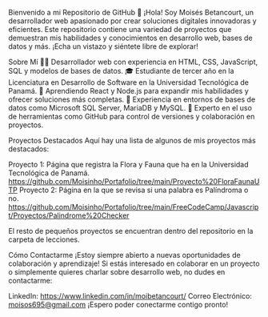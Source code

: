 Bienvenido a mi Repositorio de GitHub 👋
¡Hola! Soy Moisés Betancourt, un desarrollador web apasionado por crear soluciones digitales innovadoras y eficientes. Este repositorio contiene una variedad de proyectos que demuestran mis habilidades y conocimientos en desarrollo web, bases de datos y más. ¡Echa un vistazo y siéntete libre de explorar!

Sobre Mí
👨‍💻 Desarrollador web con experiencia en HTML, CSS, JavaScript, SQL y modelos de bases de datos.
🎓 Estudiante de tercer año en la Licenciatura en Desarrollo de Software en la Universidad Tecnológica de Panamá.
🌱 Aprendiendo React y Node.js para expandir mis habilidades y ofrecer soluciones más completas.
💼 Experiencia en entornos de bases de datos como Microsoft SQL Server, MariaDB y MySQL.
🔧 Experto en el uso de herramientas como GitHub para control de versiones y colaboración en proyectos.

Proyectos Destacados
Aquí hay una lista de algunos de mis proyectos más destacados:

Proyecto 1: Página que registra la Flora y Fauna que ha en la Universidad Tecnológica de Panamá. https://github.com/Moisinho/Portafolio/tree/main/Proyecto%20FloraFaunaUTP
Proyecto 2: Página en la que se revisa si una palabra es Palíndroma o no. https://github.com/Moisinho/Portafolio/tree/main/FreeCodeCamp/Javascript/Proyectos/Palindrome%20Checker

El resto de pequeños proyectos se encuentran dentro del repositorio en la carpeta de lecciones.

Cómo Contactarme
¡Estoy siempre abierto a nuevas oportunidades de colaboración y aprendizaje! Si estás interesado en colaborar en un proyecto o simplemente quieres charlar sobre desarrollo web, no dudes en contactarme:

LinkedIn: https://www.linkedin.com/in/moibetancourt/
Correo Electrónico: moisos695@gmail.com
¡Espero poder conectarme contigo pronto!

